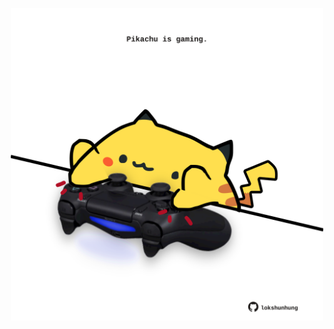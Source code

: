 <!-- built at 09/07/2024, 20:00:43 UTC -->
<p align="center">
  <img width="500" height="500" src="./ReadmeImage.svg">
</p>
